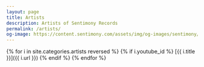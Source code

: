 ```yaml
---
layout: page
title: Artists
description: Artists of Sentimony Records
permalink: /artists/
og-image: https://content.sentimony.com/assets/img/og-images/sentimony/home.jpg
---
```


{% for i in site.categories.artists reversed %}
  {% if i.youtube_id %}
  [{{ i.title }}]({{ i.url }})
  {% endif %}
{% endfor %}
